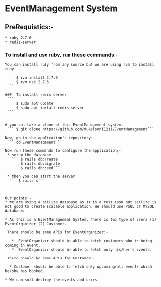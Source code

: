 # EventManagement System


## PreRequistics:-
	* ruby 2.7.6
	* redis-server


### To install and use ruby, run these commands:-
	You can install ruby from any source but we are using rvm to install ruby.
   ```  
   		$ rvm install 2.7.6
   		$ rvm use 2.7.6 
   	```

###  To install redis-server
	```
		$ sudo apt update
		$ sudo apt install redis-server
	```


# you can take a clone of this EventManagement system.
	``` $ git clone https://github.com/mukulsoni1211/EventManagement```

Now, go to the application's repository:-
	``` cd EventManagement ```

Now run these commands to configure the application;-
	* setup the database- 
	  ``` $ rails db:create
	  	  $ rails db:migrate
	  	  $ rails db:seed```

    * then you can start the server
     ``` $ rails s```



Our points:-
  * We are using a sqllite database as it is a test task but sqllite is not good to create scalable application. We should use PSQL or MYSQL database.

  * As this is a EventManagement System, There is two type of users (1) EventOrganizer (2) Customer.
    
    There should be some APIs for EventOrganizer:-

      *  EventOrganizer should be able to fetch customers who is being coming in event.
      *  EventOrganizer should be able to fetch only his/her's events.

	There should be some APIs for Customer:-

	 * Customer should be able to fetch only upcoming/all events which he/she has booked.

  * We can soft-destroy the events and users.
  